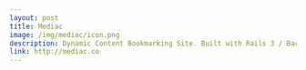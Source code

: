 ```yaml
---
layout: post
title: Mediac
image: /img/mediac/icon.png
description: Dynamic Content Bookmarking Site. Built with Rails 3 / Backbone.js / PostgreSQL / Heroku / Bootstrap
link: http://mediac.co
---
```

